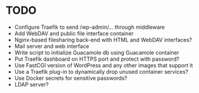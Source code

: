 # TODO

- Configure Traefik to send /wp-admin/... through middleware
- Add WebDAV and public file interface container
- Nginx-based filesharing back-end with HTML and WebDAV interfaces?
- Mail server and web interface
- Write script to initialize Guacamole db using Guacamole container
- Put Traefik dashboard on HTTPS port and protect with password?
- Use FastCGI version of WordPress and any other images that support it
- Use a Traefik plug-in to dynamically drop unused container services?
- Use Docker secrets for sensitive passwords?
- LDAP server?

